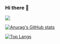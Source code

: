 ### Hi there 👋
![](https://img.shields.io/badge/OS-Linux-informational?style=flat&logo=linux&logoColor=white&color=2bbc8a)

[![Anurag's GitHub stats](https://github-readme-stats.vercel.app/api?username=main-c&count_private=true&show_icons=true&theme=buefy)](https://github.com/anuraghazra/github-readme-stats)

[![Top Langs](https://github-readme-stats.vercel.app/api/top-langs/?username=main-c&show_icons=true&theme=buefylangs_count=8&layout=compact)](https://github.com/anuraghazra/github-readme-stats)

<!--
**main-c/main-c** is a ✨ _special_ ✨ repository because its `README.md` (this file) appears on your GitHub profile.

Here are some ideas to get you started:

- 🔭 I’m currently working on ...
- 🌱 I’m currently learning ...
- 👯 I’m looking to collaborate on ...
- 🤔 I’m looking for help with ...
- 💬 Ask me about ...
- 📫 How to reach me: ...
- 😄 Pronouns: ...
- ⚡ Fun fact: ...
-->
